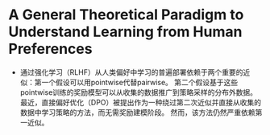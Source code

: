 # A General Theoretical Paradigm to Understand Learning from Human Preferences

- 通过强化学习（RLHF）从人类偏好中学习的普遍部署依赖于两个重要的近似：第一个假设可以用pointwise代替pairwise。 第二个假设基于这些pointwise训练的奖励模型可以从收集的数据推广到策略采样的分布外数据。 最近，直接偏好优化（DPO）被提出作为一种绕过第二次近似并直接从收集的数据中学习策略的方法，而无需奖励建模阶段。 然而，该方法仍然严重依赖第一近似。

